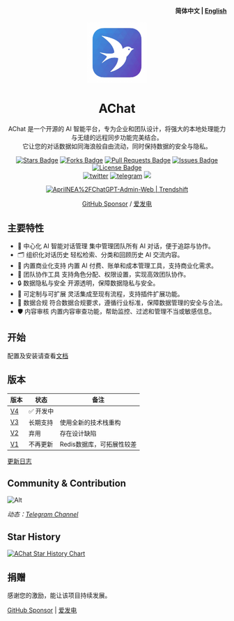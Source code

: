 <h4 align="right"><strong>简体中文</strong> | <a href="./README.md">English</a></h4>
<p align="center">
    <img src="./docs/public/icon.png" width=138/>
</p>
<h1 align="center">AChat</h1>
<p align="center">AChat 是一个开源的 AI 智能平台，专为企业和团队设计，将强大的本地处理能力与无缝的远程同步功能完美结合。<br/> 它让您的对话数据如同海浪般自由流动，同时保持数据的安全与隐私。</p>

<p align="center">
  <a href="https://github.com/AprilNEA/AChat/stargazers"><img src="https://img.shields.io/github/stars/AprilNEA/AChat" alt="Stars Badge"/></a>
  <a href="https://github.com/AprilNEA/AChat/network/members"><img src="https://img.shields.io/github/forks/AprilNEA/AChat" alt="Forks Badge"/></a>
  <a href="https://github.com/AprilNEA/AChat/pulls"><img src="https://img.shields.io/github/issues-pr/AprilNEA/AChat" alt="Pull Requests Badge"/></a>
  <a href="https://github.com/AprilNEA/AChat/issues"><img src="https://img.shields.io/github/issues-closed/AprilNEA/AChat" alt="Issues Badge"/></a>
  <a href="https://github.com/AprilNEA/AChat/blob/main/LICENSE"><img src="https://img.shields.io/github/license/AprilNEA/AChat" alt="License Badge"/></a>
  <br/> 
  <a href="https://twitter.com/AprilNEA" target="_blank">
    <img alt="twitter" src="https://img.shields.io/twitter/follow/AprilNEA"></a>
  <a href="https://t.me/achatlab" target="_blank">
    <img alt="telegram" src="https://img.shields.io/badge/channel-telegram-blueviolet?style=flat&logo=Telegram"></a>
  <img src="https://hits.aprilnea.com/hits?url=https://github.com/AprilNEA/AChat" />
</p>


<div align="center">
<a href="https://trendshift.io/repositories/4856" target="_blank">
<img src="https://trendshift.io/api/badge/repositories/4856" alt="AprilNEA%2FChatGPT-Admin-Web | Trendshift" style="width: 250px; height: 55px;" width="250" height="55"/>
</a>
</div>

<div align="center">

[GitHub Sponsor](https://github.com/sponsors/AprilNEA) / [爱发电](https://afdian.net/a/aprilnea)

</div>

## 主要特性
- 💬 中心化 AI 智能对话管理
    集中管理团队所有 AI 对话，便于追踪与协作。
- 🗂️ 组织化对话历史
    轻松检索、分类和回顾历史 AI 交流内容。
-	💸 内置商业化支持
    内置 AI 付费、账单和成本管理工具，支持商业化需求。
- 👥 团队协作工具
    支持角色分配、权限设置，实现高效团队协作。
-	🔒 数据隐私与安全
    开源透明，保障数据隐私与安全。
-	🚀 可定制与可扩展
    灵活集成至现有流程，支持插件扩展功能。
-	📑 数据合规
    符合数据合规要求，遵循行业标准，保障数据管理的安全与合法。
-	🛡️ 内容审核
    内置内容审查功能，帮助监控、过滤和管理不当或敏感信息。

## 开始

配置及安装请查看[文档](https://manual.sku.moe/project/chatgpt-admin-web)

## 版本

| 版本                                                          | 状态                      | 备注                      |
| ------------------------------------------------------------- | ------------------------- | ------------------------- |
| [V4](https://github.com/AChatLab/AChat/tree/canary)           | :white_check_mark: 开发中 |                           |
| [V3](https://github.com/AprilNEA/ChatGPT-Admin-Web/tree/v3)   | 长期支持                  | 使用全新的技术栈重构      |
| [V2](https://github.com/AprilNEA/ChatGPT-Admin-Web/tree/v2)   | 弃用                      | 存在设计缺陷              |
| [V1](https://github.com/AprilNEA/ChatGPT-Admin-Web/tree/main) | 不再更新                  | Redis数据库，可拓展性较差 |

[更新日志](https://manual.sku.moe/project/chatgpt-admin-web/update-log)

## Community & Contribution

![Alt](https://repobeats.axiom.co/api/embed/67fc3464887e0956a6225b4c5c6579c2699d8363.svg "Repobeats analytics image")

*动态：[Telegram Channel](https://t.me/ChatGPTAdminWebChannel)*

## Star History

[![AChat Star History Chart](https://api.star-history.com/svg?repos=AprilNEA/AChat&type=Timeline)](https://www.star-history.com/#AprilNEA/AChat&Timeline)

## 捐赠

感谢您的激励，能让该项目持续发展。

[GitHub Sponsor](https://github.com/sponsors/AprilNEA)  |  [爱发电](https://afdian.net/a/aprilnea)

